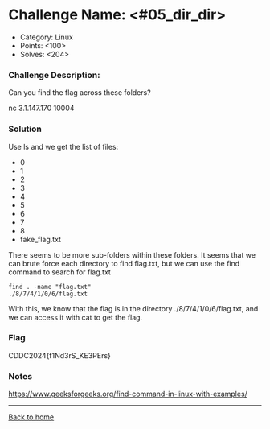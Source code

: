 # Challenge Name: <#05_dir_dir>

- Category: Linux
- Points: <100>
- Solves: <204>

### Challenge Description:

Can you find the flag across these folders?

nc 3.1.147.170 10004

### Solution

Use ls and we get the list of files:

- 0
- 1
- 2
- 3
- 4
- 5
- 6
- 7
- 8
- fake_flag.txt

There seems to be more sub-folders within these folders. It seems that we can brute force each directory to find flag.txt, but we can use the find command to search for flag.txt

```
find . -name "flag.txt"
./8/7/4/1/0/6/flag.txt
```

With this, we know that the flag is in the directory ./8/7/4/1/0/6/flag.txt, and we can access it with cat to get the flag.

### Flag

CDDC2024{f1Nd3rS_KE3PErs}

### Notes

https://www.geeksforgeeks.org/find-command-in-linux-with-examples/

---

[Back to home](https://github.com/kailermai/CTF-Writeups/tree/main/CDDC2024)
